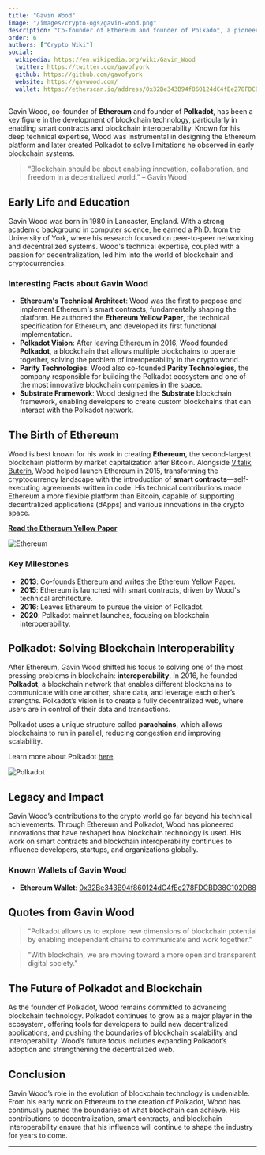 ```yaml
---
title: "Gavin Wood"
image: "/images/crypto-ogs/gavin-wood.png"
description: "Co-founder of Ethereum and founder of Polkadot, a pioneer in blockchain interoperability."
order: 6
authors: ["Crypto Wiki"]
social:
  wikipedia: https://en.wikipedia.org/wiki/Gavin_Wood
  twitter: https://twitter.com/gavofyork
  github: https://github.com/gavofyork
  website: https://gavwood.com/
  wallet: https://etherscan.io/address/0x32Be343B94f860124dC4fEe278FDCBD38C102D88
---
```


Gavin Wood, co-founder of **Ethereum** and founder of **Polkadot**, has been a key figure in the development of blockchain technology, particularly in enabling smart contracts and blockchain interoperability. Known for his deep technical expertise, Wood was instrumental in designing the Ethereum platform and later created Polkadot to solve limitations he observed in early blockchain systems.

> “Blockchain should be about enabling innovation, collaboration, and freedom in a decentralized world.” – Gavin Wood

## Early Life and Education

Gavin Wood was born in 1980 in Lancaster, England. With a strong academic background in computer science, he earned a Ph.D. from the University of York, where his research focused on peer-to-peer networking and decentralized systems. Wood's technical expertise, coupled with a passion for decentralization, led him into the world of blockchain and cryptocurrencies.

### Interesting Facts about Gavin Wood

- **Ethereum's Technical Architect**: Wood was the first to propose and implement Ethereum's smart contracts, fundamentally shaping the platform. He authored the **Ethereum Yellow Paper**, the technical specification for Ethereum, and developed its first functional implementation.
- **Polkadot Vision**: After leaving Ethereum in 2016, Wood founded **Polkadot**, a blockchain that allows multiple blockchains to operate together, solving the problem of interoperability in the crypto world.
- **Parity Technologies**: Wood also co-founded **Parity Technologies**, the company responsible for building the Polkadot ecosystem and one of the most innovative blockchain companies in the space.
- **Substrate Framework**: Wood designed the **Substrate** blockchain framework, enabling developers to create custom blockchains that can interact with the Polkadot network.

## The Birth of Ethereum

Wood is best known for his work in creating **Ethereum**, the second-largest blockchain platform by market capitalization after Bitcoin. Alongside [Vitalik Buterin](/crypto-ogs/vitalik-buterin), Wood helped launch Ethereum in 2015, transforming the cryptocurrency landscape with the introduction of **smart contracts**—self-executing agreements written in code. His technical contributions made Ethereum a more flexible platform than Bitcoin, capable of supporting decentralized applications (dApps) and various innovations in the crypto space.

**[Read the Ethereum Yellow Paper](https://gavwood.com/paper.pdf)**

![Ethereum](/images/posts/ethereum.jpg)

### Key Milestones

- **2013**: Co-founds Ethereum and writes the Ethereum Yellow Paper.
- **2015**: Ethereum is launched with smart contracts, driven by Wood's technical architecture.
- **2016**: Leaves Ethereum to pursue the vision of Polkadot.
- **2020**: Polkadot mainnet launches, focusing on blockchain interoperability.

## Polkadot: Solving Blockchain Interoperability

After Ethereum, Gavin Wood shifted his focus to solving one of the most pressing problems in blockchain: **interoperability**. In 2016, he founded **Polkadot**, a blockchain network that enables different blockchains to communicate with one another, share data, and leverage each other’s strengths. Polkadot’s vision is to create a fully decentralized web, where users are in control of their data and transactions.

Polkadot uses a unique structure called **parachains**, which allows blockchains to run in parallel, reducing congestion and improving scalability.

Learn more about Polkadot [here](https://polkadot.network/).

![Polkadot](/images/posts/polkadot.jpg)

## Legacy and Impact

Gavin Wood’s contributions to the crypto world go far beyond his technical achievements. Through Ethereum and Polkadot, Wood has pioneered innovations that have reshaped how blockchain technology is used. His work on smart contracts and blockchain interoperability continues to influence developers, startups, and organizations globally.

### Known Wallets of Gavin Wood

- **Ethereum Wallet**: [0x32Be343B94f860124dC4fEe278FDCBD38C102D88](https://etherscan.io/address/0x32Be343B94f860124dC4fEe278FDCBD38C102D88)

## Quotes from Gavin Wood

> "Polkadot allows us to explore new dimensions of blockchain potential by enabling independent chains to communicate and work together."

> "With blockchain, we are moving toward a more open and transparent digital society."

## The Future of Polkadot and Blockchain

As the founder of Polkadot, Wood remains committed to advancing blockchain technology. Polkadot continues to grow as a major player in the ecosystem, offering tools for developers to build new decentralized applications, and pushing the boundaries of blockchain scalability and interoperability. Wood’s future focus includes expanding Polkadot’s adoption and strengthening the decentralized web.

## Conclusion

Gavin Wood’s role in the evolution of blockchain technology is undeniable. From his early work on Ethereum to the creation of Polkadot, Wood has continually pushed the boundaries of what blockchain can achieve. His contributions to decentralization, smart contracts, and blockchain interoperability ensure that his influence will continue to shape the industry for years to come.

---
